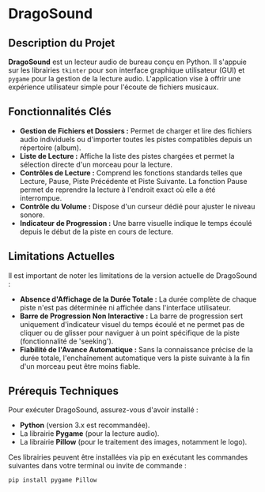 # DragoSound

## Description du Projet

**DragoSound** est un lecteur audio de bureau conçu en Python. Il s'appuie sur les librairies `tkinter` pour son interface graphique utilisateur (GUI) et `pygame` pour la gestion de la lecture audio. L'application vise à offrir une expérience utilisateur simple pour l'écoute de fichiers musicaux.

## Fonctionnalités Clés

* **Gestion de Fichiers et Dossiers :** Permet de charger et lire des fichiers audio individuels ou d'importer toutes les pistes compatibles depuis un répertoire (album).
* **Liste de Lecture :** Affiche la liste des pistes chargées et permet la sélection directe d'un morceau pour la lecture.
* **Contrôles de Lecture :** Comprend les fonctions standards telles que Lecture, Pause, Piste Précédente et Piste Suivante. La fonction Pause permet de reprendre la lecture à l'endroit exact où elle a été interrompue.
* **Contrôle du Volume :** Dispose d'un curseur dédié pour ajuster le niveau sonore.
* **Indicateur de Progression :** Une barre visuelle indique le temps écoulé depuis le début de la piste en cours de lecture.

## Limitations Actuelles

Il est important de noter les limitations de la version actuelle de DragoSound :

* **Absence d'Affichage de la Durée Totale :** La durée complète de chaque piste n'est pas déterminée ni affichée dans l'interface utilisateur.
* **Barre de Progression Non Interactive :** La barre de progression sert uniquement d'indicateur visuel du temps écoulé et ne permet pas de cliquer ou de glisser pour naviguer à un point spécifique de la piste (fonctionnalité de 'seeking').
* **Fiabilité de l'Avance Automatique :** Sans la connaissance précise de la durée totale, l'enchaînement automatique vers la piste suivante à la fin d'un morceau peut être moins fiable.

## Prérequis Techniques

Pour exécuter DragoSound, assurez-vous d'avoir installé :

* **Python** (version 3.x est recommandée).
* La librairie **Pygame** (pour la lecture audio).
* La librairie **Pillow** (pour le traitement des images, notamment le logo).

Ces librairies peuvent être installées via pip en exécutant les commandes suivantes dans votre terminal ou invite de commande :

```bash
pip install pygame Pillow
